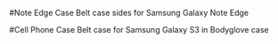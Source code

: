 #Note Edge Case
Belt case sides for Samsung Galaxy Note Edge

#Cell Phone Case
Belt case for Samsung Galaxy S3 in Bodyglove case
